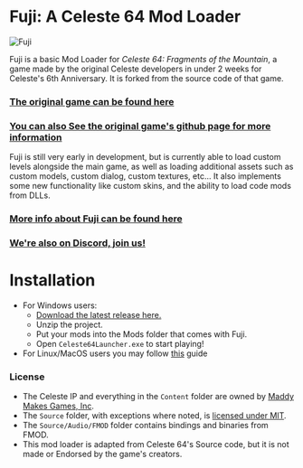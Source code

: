 # Fuji: A Celeste 64 Mod Loader
![Fuji](fuji.png)

Fuji is a basic Mod Loader for *Celeste 64: Fragments of the Mountain*, a game made by the original Celeste developers in under 2 weeks for Celeste's 6th Anniversary. It is forked from the source code of that game.
### [The original game can be found here](https://maddymakesgamesinc.itch.io/celeste64)
### [You can also See the original game's github page for more information](https://github.com/ExOK/Celeste64)

Fuji is still very early in development, but is currently able to load custom levels alongside the main game, as well as loading additional assets such as custom models, custom dialog, custom textures, etc...
It also implements some new functionality like custom skins, and the ability to load code mods from DLLs.

### [More info about Fuji can be found here](https://fujiapi.github.io/)
### [We're also on Discord, join us!](https://discord.gg/9NJcbSyuae)

# Installation
- For Windows users:
    - [Download the latest release here.](https://github.com/jasminegamedev/Fuji/releases/latest)
    - Unzip the project.
    - Put your mods into the Mods folder that comes with Fuji.
    - Open `Celeste64Launcher.exe` to start playing!
- For Linux/MacOS users you may follow [this](https://github.com/FujiAPI/Fuji/blob/main/.md) guide

### License
 - The Celeste IP and everything in the `Content` folder are owned by [Maddy Makes Games, Inc](https://www.maddymakesgames.com/).
 - The `Source` folder, with exceptions where noted, is [licensed under MIT](Source/License.txt).
 - The `Source/Audio/FMOD` folder contains bindings and binaries from FMOD.
 - This mod loader is adapted from Celeste 64's Source code, but it is not made or Endorsed by the game's creators. 
